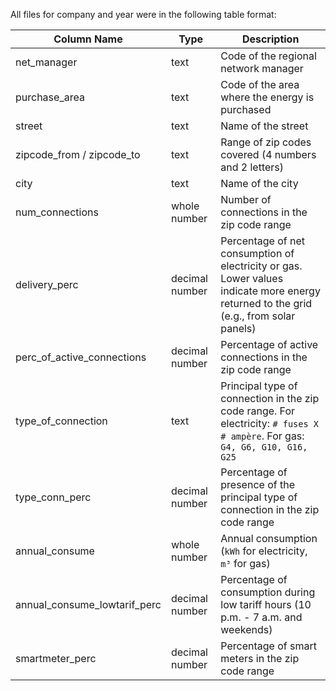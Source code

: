 All files for company and year were in the following table format:

| Column Name                 | Type        | Description |
|-----------------------------|------------| --------------|
| net_manager             | text           | Code of the regional network manager |
| purchase_area           | text           | Code of the area where the energy is purchased |
| street                  | text            | Name of the street |
| zipcode_from / zipcode_to | text       | Range of zip codes covered (4 numbers and 2 letters) |
| city                    | text            |Name of the city |
| num_connections         | whole number            |Number of connections in the zip code range |
| delivery_perc           | decimal number         |Percentage of net consumption of electricity or gas. Lower values indicate more energy returned to the grid (e.g., from solar panels) |
| perc_of_active_connections | decimal number         |Percentage of active connections in the zip code range |
| type_of_connection      | text             |Principal type of connection in the zip code range. For electricity: `# fuses X # ampère`. For gas: `G4, G6, G10, G16, G25` |
| type_conn_perc          | decimal number            |Percentage of presence of the principal type of connection in the zip code range |
| annual_consume          | whole number            |Annual consumption (`kWh` for electricity, `m³` for gas) |
| annual_consume_lowtarif_perc | decimal number       |Percentage of consumption during low tariff hours (10 p.m. - 7 a.m. and weekends) |
| smartmeter_perc        | decimal number              |Percentage of smart meters in the zip code range |
